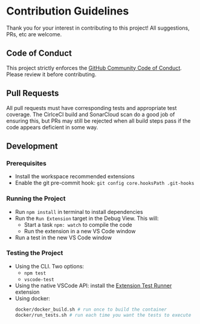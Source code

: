 # Contribution Guidelines

Thank you for your interest in contributing to this project!  All suggestions, PRs, etc are welcome.

## Code of Conduct

This project strictly enforces the [GitHub Community Code of Conduct](https://docs.github.com/en/site-policy/github-terms/github-community-code-of-conduct).  Please review it before contributing.

## Pull Requests

All pull requests must have corresponding tests and appropriate test coverage.  The CirlceCI build and SonarCloud scan do a good job of ensuring this, but PRs may still be rejected when all build steps pass if the code appears deficient in some way.

## Development

### Prerequisites

* Install the workspace recommended extensions
* Enable the git pre-commit hook: `git config core.hooksPath .git-hooks`

### Running the Project

- Run `npm install` in terminal to install dependencies
- Run the `Run Extension` target in the Debug View. This will:
	- Start a task `npm: watch` to compile the code
	- Run the extension in a new VS Code window
- Run a test in the new VS Code window

### Testing the Project

* Using the CLI.  Two options:
  * `npm test`
  * `vscode-test`
* Using the native VSCode API: install the [Extension Test Runner](https://marketplace.visualstudio.com/items?itemName=ms-vscode.extension-test-runner) extension
* Using docker:
    ```bash
	docker/docker_build.sh # run once to build the container
	docker/run_tests.sh # run each time you want the tests to execute
	```
